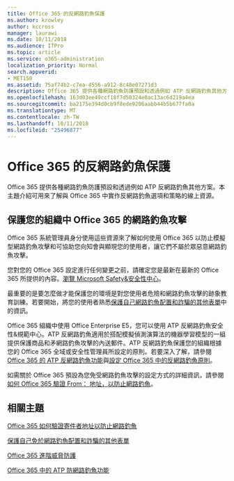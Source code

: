 ```yaml
---
title: Office 365 的反網路釣魚保護
ms.author: krowley
author: kccross
manager: laurawi
ms.date: 10/11/2018
ms.audience: ITPro
ms.topic: article
ms.service: o365-administration
localization_priority: Normal
search.appverid:
- MET150
ms.assetid: 75af74b2-c7ea-4556-a912-8c48e07271d3
description: Office 365 提供各種網路釣魚防護預設和透過例如 ATP 反網路釣魚其他方案。本主題介紹可用來了解與 Office 365 中實作反網路釣魚選項和策略的線上資源。
ms.openlocfilehash: 163d03ee49ccf18f7d50324e0ac13ac6d219a4ea
ms.sourcegitcommit: ba2175e394d0cb9f8ede9206aabb44b5b677fa0a
ms.translationtype: MT
ms.contentlocale: zh-TW
ms.lasthandoff: 10/11/2018
ms.locfileid: "25496877"
---
```

# <a name="anti-phishing-protection-in-office-365"></a>Office 365 的反網路釣魚保護

Office 365 提供各種網路釣魚防護預設和透過例如 ATP 反網路釣魚其他方案。本主題介紹可用來了解與 Office 365 中實作反網路釣魚選項和策略的線上資源。
  
## <a name="protect-your-organization-against-phishing-attacks-in-office-365"></a>保護您的組織中 Office 365 的網路釣魚攻擊

Office 365 系統管理員身分使用這些資源來了解如何使用 Office 365 以防止模擬型網路釣魚攻擊和可協助您向知會與顯現您的使用者，讓它們不屬於眾惡意網路釣魚攻擊。
  
您對您的 Office 365 設定進行任何變更之前，請確定您是最新在最新的 Office 365 所提供的內容。[瀏覽 Microsoft Safety&amp;安全性中心](https://www.microsoft.com/security/default.aspx)。
  
最重要的是要怎麼做才能保護您的環境是對您使用者危險和網路釣魚攻擊的跡象教育訓練。若要開始，將您的使用者熟悉[保護自己網路釣魚配置和詐騙的其他表單](https://support.office.com/article/f84750b4-2f2c-46c3-89f6-e65f7f8c3546)中的資訊。
  
Office 365 組織中使用 Office Enterprise E5，您可以使用 ATP 反網路釣魚安全性&amp;規範中心。ATP 反網路釣魚適用於搭配模擬偵測演算法的機器學習模型的一組提供保護商品和矛網路釣魚攻擊的內送郵件。ATP 反網路釣魚保護您的組織根據您的 Office 365 全域或安全性管理員所設定的原則。若要深入了解，請參閱[Office 365 的 ATP 反網路釣魚功能](atp-anti-phishing.md)與[設定 Office 365 中的反網路釣魚原則](set-up-anti-phishing-policies.md)。
  
如需關於 Office 365 預設為您免受網路釣魚攻擊的設定方式的詳細資訊，請參閱[如何 Office 365 驗證 From： 地址，以防止網路釣魚](how-office-365-validates-the-from-address.md)。
  
## <a name="related-topics"></a>相關主題

[Office 365 如何驗證寄件者地址以防止網路釣魚](how-office-365-validates-the-from-address.md)
  
[保護自己免於網路釣魚配置和詐騙的其他表單](https://support.office.com/article/f84750b4-2f2c-46c3-89f6-e65f7f8c3546)
  
[Office 365 進階威脅防護](office-365-atp.md)
  
[Office 365 中的 ATP 防網路釣魚功能](atp-anti-phishing.md)
  

